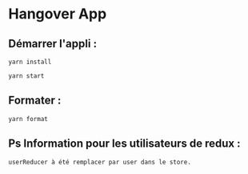 # Hangover App

## Démarrer l'appli :

```
yarn install
```

```
yarn start
```

## Formater :

```
yarn format
```
## Ps Information pour les utilisateurs de redux : 

```
userReducer à été remplacer par user dans le store.
```